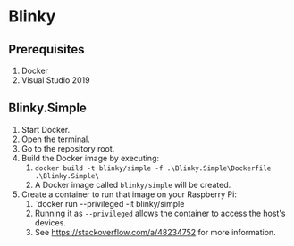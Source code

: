 # Blinky

## Prerequisites

1. Docker
1. Visual Studio 2019

## Blinky.Simple

1. Start Docker.
2. Open the terminal.
3. Go to the repository root.
4. Build the Docker image by executing:
   1. `docker build -t blinky/simple -f .\Blinky.Simple\Dockerfile .\Blinky.Simple\`
   2. A Docker image called `blinky/simple` will be created.
5. Create a container to run that image on your Raspberry Pi:
   1. `docker run --privileged -it blinky/simple
   2. Running it as `--privileged` allows the container to access the host's devices.
   3. See https://stackoverflow.com/a/48234752 for more information.